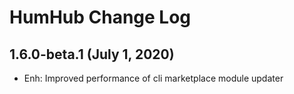 HumHub Change Log
=================


1.6.0-beta.1 (July 1, 2020)
---------------------------

- Enh: Improved performance of cli marketplace module updater

  
